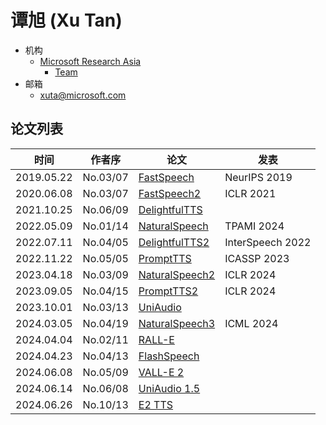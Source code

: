 # 谭旭 (Xu Tan)

- 机构 
  - [Microsoft Research Asia](../Institutions/USA-Microsoft.md)
    - [Team](https://speechresearch.github.io) 
- 邮箱
  - <xuta@microsoft.com>

## 论文列表

| 时间 | 作者序 | 论文 | 发表 |
|:-:|:-:|---|---|
| 2019.05.22 | No.03/07 | [FastSpeech](../Models/TTS2_Acoustic/2019.05.22_FastSpeech.md) | NeurIPS 2019
| 2020.06.08 | No.03/07 | [FastSpeech2](../Models/TTS2_Acoustic/2020.06.08_FastSpeech2.md) | ICLR 2021
| 2021.10.25 | No.06/09 | [DelightfulTTS](../Models/TTS2_Acoustic/2021.10.25_DelightfulTTS.md) | 
| 2022.05.09 | No.01/14 | [NaturalSpeech](../Models/E2E/2022.05.09_NaturalSpeech.md) | TPAMI 2024 |
| 2022.07.11 | No.04/05 | [DelightfulTTS2](../Models/TTS2_Acoustic/2022.07.11_DelightfulTTS2.md) | InterSpeech 2022 |
| 2022.11.22 | No.05/05 | [PromptTTS](../Models/Prompt/2022.11.22_PromptTTS.md) | ICASSP 2023
| 2023.04.18 | No.03/09 | [NaturalSpeech2](../Models/Diffusion/2023.04.18_NaturalSpeech2.md) | ICLR 2024
| 2023.09.05 | No.04/15 | [PromptTTS2](../Models/Prompt/2023.09.05_PromptTTS2.md) | ICLR 2024
| 2023.10.01 | No.03/13 | [UniAudio](../Models/Speech_LLM/2023.10.01_UniAudio.md) | 
| 2024.03.05 | No.04/19 | [NaturalSpeech3](../Models/Diffusion/2024.03.05_NaturalSpeech3.md) | ICML 2024
| 2024.04.04 | No.02/11 | [RALL-E](../Models/Speech_LLM/2024.04.04_RALL-E.md) |
| 2024.04.23 | No.04/13 | [FlashSpeech](../Models/Diffusion/2024.04.23_FlashSpeech.md) | 
| 2024.06.08 | No.05/09 | [VALL-E 2](../Models/Speech_LLM/2024.06.08_VALL-E2.md) | 
| 2024.06.14 | No.06/08 | [UniAudio 1.5](../Models/Speech_LLM/2024.06.14_UniAudio1.5.md) |
| 2024.06.26 | No.10/13 | [E2 TTS](../Models/Flow/2024.06.26_E2_TTS.md) | 